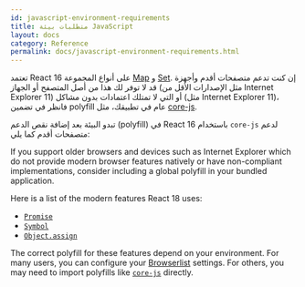 ```yaml
---
id: javascript-environment-requirements
title: متطلبات بيئة JavaScript
layout: docs
category: Reference
permalink: docs/javascript-environment-requirements.html
---
```


تعتمد React 16 على أنواع المجموعة [Map](https://developer.mozilla.org/en-US/docs/Web/JavaScript/Reference/Global_Objects/Map) و [Set](https://developer.mozilla.org/en-US/docs/Web/JavaScript/Reference/Global_Objects/Set). إن كنت تدعم متصفحات أقدم وأجهزة قد لا توفر لك هذا من أصل المتصفح أو الجهاز (مثل الإصدارات الأقل من Internet Explorer 11) أو التي لا تمتلك اعتمادات بدون مشاكل (مثل Internet Explorer 11)، فانظر في تضمين polyfill عام في تطبيقك، مثل [core-js](https://github.com/zloirock/core-js).

تبدو البيئة بعد إضافة نقص الدعم (polyfill) في React 16 باستخدام `core-js` لدعم متصفحات أقدم كما يلي:

If you support older browsers and devices such as Internet Explorer which do not provide modern browser features natively or have non-compliant implementations, consider including a global polyfill in your bundled application.

Here is a list of the modern features React 18 uses:
- [`Promise`](https://developer.mozilla.org/en-US/docs/Web/JavaScript/Reference/Global_Objects/Promise)
- [`Symbol`](https://developer.mozilla.org/en-US/docs/Web/JavaScript/Reference/Global_Objects/Symbol)
- [`Object.assign`](https://developer.mozilla.org/en-US/docs/Web/JavaScript/Reference/Global_Objects/Object/assign)

The correct polyfill for these features depend on your environment. For many users, you can configure your [Browserlist](https://github.com/browserslist/browserslist) settings. For others, you may need to import polyfills like [`core-js`](https://github.com/zloirock/core-js) directly.
